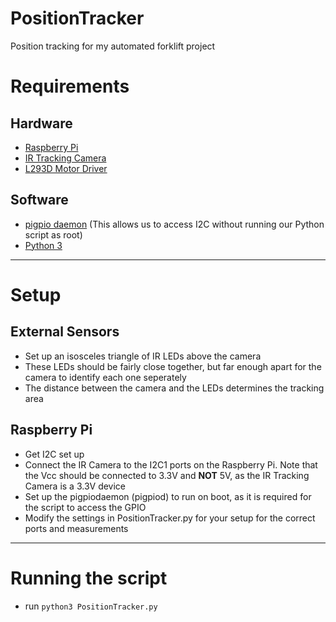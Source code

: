 # PositionTracker
Position tracking for my automated forklift project

# Requirements
## Hardware
- [Raspberry Pi](http://www.raspberrypi.org)
- [IR Tracking Camera](http://www.robotshop.com/en/ir-tracking-camera.html)
- [L293D Motor Driver](https://www.adafruit.com/product/807)

## Software
- [pigpio daemon](http://abyz.co.uk/rpi/pigpio/) (This allows us to access I2C without running our Python script as root)
- [Python 3](https://www.python.org/downloads/)

---

# Setup
## External Sensors
- Set up an isosceles triangle of IR LEDs above the camera
- These LEDs should be fairly close together, but far enough apart for the camera to identify each one seperately
- The distance between the camera and the LEDs determines the tracking area

## Raspberry Pi
- Get I2C set up
- Connect the IR Camera to the I2C1 ports on the Raspberry Pi. Note that the Vcc should be connected to 3.3V and **NOT** 5V, as the IR Tracking Camera is a 3.3V device
- Set up the pigpiodaemon (pigpiod) to run on boot, as it is required for the script to access the GPIO
- Modify the settings in PositionTracker.py for your setup for the correct ports and measurements

---

# Running the script
- run ```python3 PositionTracker.py```
